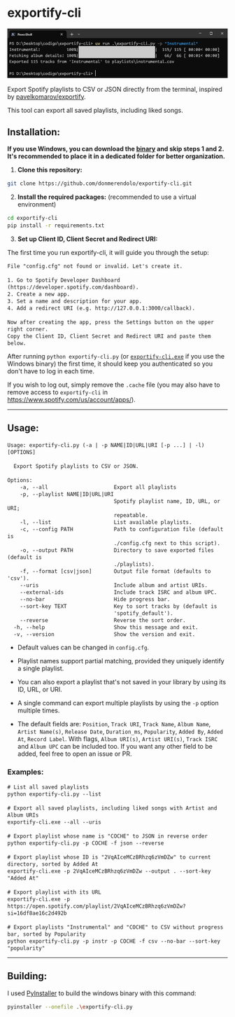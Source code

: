 # exportify-cli
![exportify-cli](image.png)

Export Spotify playlists to CSV or JSON directly from the terminal, inspired by [pavelkomarov/exportify](https://github.com/pavelkomarov/exportify).

This tool can export all saved playlists, including liked songs.

## Installation:
**If you use Windows, you can download the [binary](https://github.com/donmerendolo/exportify-cli/releases/latest/download/exportify-cli.exe) and skip steps 1 and 2. It's recommended to place it in a dedicated folder for better organization.**
1. **Clone this repository:**
```bash
git clone https://github.com/donmerendolo/exportify-cli.git
```

2. **Install the required packages:**
(recommended to use a virtual environment)
```bash
cd exportify-cli
pip install -r requirements.txt
```

3. **Set up Client ID, Client Secret and Redirect URI:**

The first time you run exportify-cli, it will guide you through the setup:
```
File "config.cfg" not found or invalid. Let's create it.

1. Go to Spotify Developer Dashboard (https://developer.spotify.com/dashboard).
2. Create a new app.
3. Set a name and description for your app.
4. Add a redirect URI (e.g. http://127.0.0.1:3000/callback).

Now after creating the app, press the Settings button on the upper right corner.
Copy the Client ID, Client Secret and Redirect URI and paste them below.
```

After running `python exportify-cli.py` (or [`exportify-cli.exe`](https://github.com/donmerendolo/exportify-cli/releases/latest/download/exportify-cli.exe) if you use the Windows binary) the first time, it should keep you authenticated so you don't have to log in each time.

If you wish to log out, simply remove the `.cache` file (you may also have to remove access to `exportify-cli` in https://www.spotify.com/us/account/apps/).

---

## Usage:
```
Usage: exportify-cli.py (-a | -p NAME|ID|URL|URI [-p ...] | -l) [OPTIONS]

  Export Spotify playlists to CSV or JSON.

Options:
    -a, --all                     Export all playlists
    -p, --playlist NAME|ID|URL|URI
                                  Spotify playlist name, ID, URL, or URI;
                                  repeatable.
    -l, --list                    List available playlists.
    -c, --config PATH             Path to configuration file (default is
                                  ./config.cfg next to this script).
    -o, --output PATH             Directory to save exported files (default is
                                  ./playlists).
    -f, --format [csv|json]       Output file format (defaults to 'csv').
    --uris                        Include album and artist URIs.
    --external-ids                Include track ISRC and album UPC.
    --no-bar                      Hide progress bar.
    --sort-key TEXT               Key to sort tracks by (default is
                                  'spotify_default').
    --reverse                     Reverse the sort order.
  -h, --help                      Show this message and exit.
  -v, --version                   Show the version and exit.
```

- Default values can be changed in `config.cfg`.

- Playlist names support partial matching, provided they uniquely identify a single playlist.

- You can also export a playlist that's not saved in your library by using its ID, URL, or URI.

- A single command can export multiple playlists by using the `-p` option multiple times.

- The default fields are: `Position`, `Track URI`, `Track Name`, `Album Name`, `Artist Name(s)`, `Release Date`, `Duration_ms`, `Popularity`, `Added By`, `Added At`, `Record Label`. With flags, `Album URI(s)`, `Artist URI(s)`, `Track ISRC` and `Album UPC` can be included too. If you want any other field to be added, feel free to open an issue or PR.

### Examples:
```
# List all saved playlists
python exportify-cli.py --list

# Export all saved playlists, including liked songs with Artist and Album URIs
exportify-cli.exe --all --uris

# Export playlist whose name is "COCHE" to JSON in reverse order
python exportify-cli.py -p COCHE -f json --reverse

# Export playlist whose ID is "2VqAIceMCzBRhzq6zVmDZw" to current directory, sorted by Added At
exportify-cli.exe -p 2VqAIceMCzBRhzq6zVmDZw --output . --sort-key "Added At"

# Export playlist with its URL
exportify-cli.exe -p https://open.spotify.com/playlist/2VqAIceMCzBRhzq6zVmDZw?si=16df8ae16c2d492b

# Export playlists "Instrumental" and "COCHE" to CSV without progress bar, sorted by Popularity
python exportify-cli.py -p instr -p COCHE -f csv --no-bar --sort-key "popularity"
```

---

## Building:
I used [PyInstaller](https://pyinstaller.readthedocs.io/en/stable/) to build the windows binary with this command:
```bash
pyinstaller --onefile .\exportify-cli.py
```